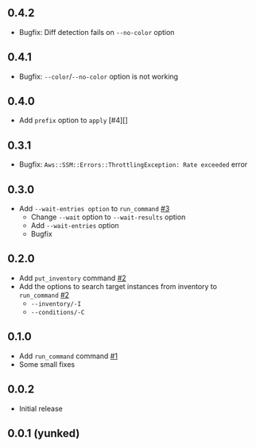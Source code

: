 ## 0.4.2
- Bugfix: Diff detection fails on `--no-color` option

## 0.4.1
- Bugfix: `--color`/`--no-color` option is not working

## 0.4.0
- Add `prefix` option to `apply` [#4][]

## 0.3.1
- Bugfix: `Aws::SSM::Errors::ThrottlingException: Rate exceeded` error

## 0.3.0
- Add `--wait-entries option` to `run_command` [#3][]
  - Change `--wait` option to `--wait-results` option
  - Add `--wait-entries` option
  - Bugfix

## 0.2.0
- Add `put_inventory` command [#2][]
- Add the options to search target instances from inventory to `run_command` [#2][]
  - `--inventory/-I`
  - `--conditions/-C`

## 0.1.0

- Add `run_command` command [#1][]
- Some small fixes

## 0.0.2

- Initial release

## 0.0.1 (yunked)

<!--- The following link definition list is generated by PimpMyChangelog --->
[#1]: https://github.com/serverworks/rezept/issues/1
[#2]: https://github.com/serverworks/rezept/issues/2
[#3]: https://github.com/serverworks/rezept/issues/3
